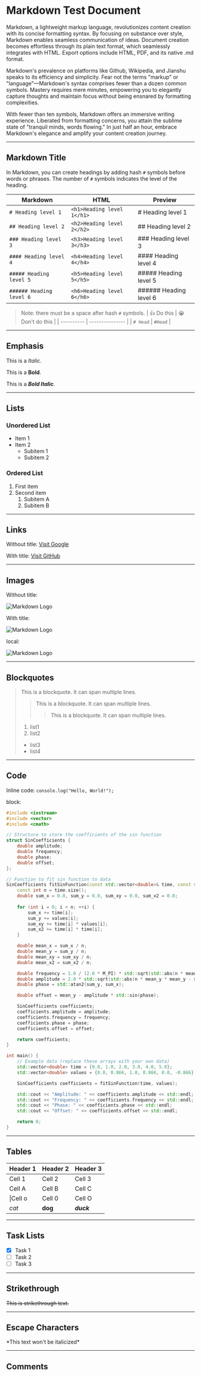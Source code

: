 # Markdown Test Document

Markdown, a lightweight markup language, revolutionizes content creation with its concise formatting syntax. By focusing on substance over style, Markdown enables seamless communication of ideas. Document creation becomes effortless through its plain text format, which seamlessly integrates with HTML. Export options include HTML, PDF, and its native .md format.

Markdown's prevalence on platforms like Github, Wikipedia, and Jianshu speaks to its efficiency and simplicity. Fear not the terms "markup" or "language"—Markdown's syntax comprises fewer than a dozen common symbols. Mastery requires mere minutes, empowering you to elegantly capture thoughts and maintain focus without being ensnared by formatting complexities.

With fewer than ten symbols, Markdown offers an immersive writing experience. Liberated from formatting concerns, you attain the sublime state of "tranquil minds, words flowing." In just half an hour, embrace Markdown's elegance and amplify your content creation journey.

---

## Markdown Title

In Markdown, you can create headings by adding hash `#` symbols before words or phrases. The number of `#` symbols indicates the level of the heading.

|           Markdown          |             HTML             |         Preview        |
| --------------------------- | ---------------------------- | ---------------------- |
| `# Heading level 1`         | `<h1>Heading level 1</h1>`   | # Heading level 1      |
| `## Heading level 2`        | `<h2>Heading level 2</h2>`   | ## Heading level 2     |
| `### Heading level 3`       | `<h3>Heading level 3</h3>`   | ### Heading level 3    |
| `#### Heading level 4`      | `<h4>Heading level 4</h4>`   | #### Heading level 4   |
| `##### Heading level 5`     | `<h5>Heading level 5</h5>`   | ##### Heading level 5  |
| `###### Heading level 6`    | `<h6>Heading level 6</h6>`   | ###### Heading level 6 |

> Note: there must be a space after hash `#` symbols.
> | 👍 Do this | 😭 Don't do this |
> | ---------- | --------------- |
> | `# Head`   | `#Head`         |

---

## Emphasis

This is a *Italic*.

This is a **Bold**.

This is a ***Bold Italic***.

---

## Lists

### Unordered List

- Item 1
- Item 2
  - Subitem 1
  - Subitem 2

### Ordered List

1. First item
2. Second item
   1. Subitem A
   2. Subitem B

---

## Links

Without title: [Visit Google](https://www.google.com)

With title: [Visit GitHub](https://www.github.com "GitHub")

---

## Images

Without title:

![Markdown Logo](https://upload.wikimedia.org/wikipedia/commons/thumb/4/48/Markdown-mark.svg/1280px-Markdown-mark.svg.png)

With title:

![Markdown Logo](https://upload.wikimedia.org/wikipedia/commons/thumb/4/48/Markdown-mark.svg/1280px-Markdown-mark.svg.png "Markdown Logo")

local:

![Markdown Logo](/wwwroot/images/Markdown-mark.svg.png "Markdown Logo")

---

## Blockquotes

> This is a blockquote.
> It can span multiple lines.
> > This is a blockquote.
> > It can span multiple lines.
> > > This is a blockquote.
> > > It can span multiple lines.
> 1. list1
> 2. list2
> - list3
> - list4

---

## Code

Inline code: `console.log("Hello, World!");`

block:

``` C++
#include <iostream>
#include <vector>
#include <cmath>

// Structure to store the coefficients of the sin function
struct SinCoefficients {
    double amplitude;
    double frequency;
    double phase;
    double offset;
};

// Function to fit sin function to data
SinCoefficients fitSinFunction(const std::vector<double>& time, const std::vector<double>& values) {
    const int n = time.size();
    double sum_x = 0.0, sum_y = 0.0, sum_xy = 0.0, sum_x2 = 0.0;
    
    for (int i = 0; i < n; ++i) {
        sum_x += time[i];
        sum_y += values[i];
        sum_xy += time[i] * values[i];
        sum_x2 += time[i] * time[i];
    }

    double mean_x = sum_x / n;
    double mean_y = sum_y / n;
    double mean_xy = sum_xy / n;
    double mean_x2 = sum_x2 / n;

    double frequency = 1.0 / (2.0 * M_PI) * std::sqrt(std::abs(n * mean_x2 - sum_x * sum_x));
    double amplitude = 2.0 * std::sqrt(std::abs(n * mean_y * mean_y - sum_y * sum_y)) / n;
    double phase = std::atan2(sum_y, sum_x);

    double offset = mean_y - amplitude * std::sin(phase);

    SinCoefficients coefficients;
    coefficients.amplitude = amplitude;
    coefficients.frequency = frequency;
    coefficients.phase = phase;
    coefficients.offset = offset;

    return coefficients;
}

int main() {
    // Example data (replace these arrays with your own data)
    std::vector<double> time = {0.0, 1.0, 2.0, 3.0, 4.0, 5.0};
    std::vector<double> values = {0.0, 0.866, 1.0, 0.866, 0.0, -0.866};

    SinCoefficients coefficients = fitSinFunction(time, values);

    std::cout << "Amplitude: " << coefficients.amplitude << std::endl;
    std::cout << "Frequency: " << coefficients.frequency << std::endl;
    std::cout << "Phase: " << coefficients.phase << std::endl;
    std::cout << "Offset: " << coefficients.offset << std::endl;

    return 0;
}

```

---

## Tables

| Header 1 | Header 2 | Header 3 |
| -------- | -------- | -------- |
| Cell 1   | Cell 2   | Cell 3   |
| Cell A   | Cell B   | Cell C   |
| \|Cell o | Cell 0   | Cell O   |
| *cat*    | **dog**  |***duck***|

---

## Task Lists

- [x] Task 1
- [ ] Task 2
- [ ] Task 3

---

## Strikethrough

~~This is strikethrough text.~~

---

## Escape Characters

\*This text won't be italicized\*

---

## Comments

<!-- This is a comment and won't be displayed -->
